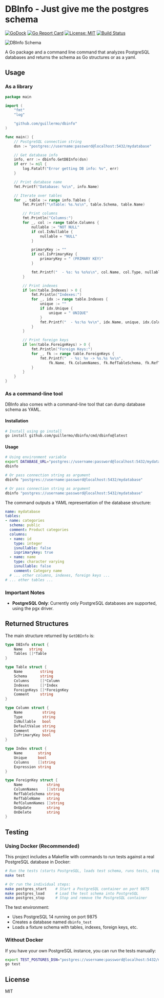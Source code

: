 # DBInfo - Just give me the postgres schema

[![GoDock](https://godoc.org/github.com/guillermo/dbinfo?status.svg)](https://pkg.go.dev/github.com/guillermo/dbinfo)
[![Go Report Card](https://goreportcard.com/badge/github.com/guillermo/dbinfo)](https://goreportcard.com/report/github.com/guillermo/dbinfo)
[![License: MIT](https://img.shields.io/badge/License-MIT-yellow.svg)](https://opensource.org/licenses/MIT)
[![Build Status](https://github.com/guillermo/dbinfo/actions/workflows/go.yml/badge.svg)](https://github.com/guillermo/dbinfo/actions/workflows/go.yml)

![DBInfo Schema](dbinfo.png)



A Go package and a command line command that analyzes PostgreSQL databases and returns the schema as Go structures or as a yaml.

## Usage

### As a library

```go
package main

import (
	"fmt"
	"log"

	"github.com/guillermo/dbinfo"
)

func main() {
	// PostgreSQL connection string
	dsn := "postgres://username:password@localhost:5432/mydatabase"

	// Get database info
	info, err := dbinfo.GetDBInfo(dsn)
	if err != nil {
		log.Fatalf("Error getting DB info: %v", err)
	}

	// Print database name
	fmt.Printf("Database: %s\n", info.Name)

	// Iterate over tables
	for _, table := range info.Tables {
		fmt.Printf("\nTable: %s.%s\n", table.Schema, table.Name)

		// Print columns
		fmt.Println("Columns:")
		for _, col := range table.Columns {
			nullable := "NOT NULL"
			if col.IsNullable {
				nullable = "NULL"
			}

			primaryKey := ""
			if col.IsPrimaryKey {
				primaryKey = " (PRIMARY KEY)"
			}

			fmt.Printf("  - %s: %s %s%s\n", col.Name, col.Type, nullable, primaryKey)
		}

		// Print indexes
		if len(table.Indexes) > 0 {
			fmt.Println("Indexes:")
			for _, idx := range table.Indexes {
				unique := ""
				if idx.Unique {
					unique = " UNIQUE"
				}
				fmt.Printf("  - %s:%s %v\n", idx.Name, unique, idx.Columns)
			}
		}

		// Print foreign keys
		if len(table.ForeignKeys) > 0 {
			fmt.Println("Foreign Keys:")
			for _, fk := range table.ForeignKeys {
				fmt.Printf("  - %s: %v -> %s.%s %v\n",
					fk.Name, fk.ColumnNames, fk.RefTableSchema, fk.RefTableName, fk.RefColumnNames)
			}
		}
	}
}
```

### As a command-line tool

DBInfo also comes with a command-line tool that can dump database schema as YAML.

#### Installation

```bash
# Install using go install
go install github.com/guillermo/dbinfo/cmd/dbinfo@latest
```
#### Usage

```bash
# Using environment variable
export DATABASE_URL="postgres://username:password@localhost:5432/mydatabase"
dbinfo

# Or pass connection string as argument
dbinfo "postgres://username:password@localhost:5432/mydatabase"

# Or pass connection string as argument
dbinfo "postgres://username:password@localhost:5432/mydatabase"
```

The command outputs a YAML representation of the database structure:

```yaml
name: mydatabase
tables:
- name: categories
  schema: public
  comment: Product categories
  columns:
  - name: id
    type: integer
    isnullable: false
    isprimarykey: true
  - name: name
    type: character varying
    isnullable: false
    comment: Category name
  # ... other columns, indexes, foreign keys ...
# ... other tables ...
```

### Important Notes

- **PostgreSQL Only**: Currently only PostgreSQL databases are supported, using the pgx driver.

## Returned Structures

The main structure returned by `GetDBInfo` is:

```go
type DBInfo struct {
	Name   string
	Tables []*Table
}

type Table struct {
	Name        string
	Schema      string
	Columns     []*Column
	Indexes     []*Index
	ForeignKeys []*ForeignKey
	Comment     string
}

type Column struct {
	Name         string
	Type         string
	IsNullable   bool
	DefaultValue string
	Comment      string
	IsPrimaryKey bool
}

type Index struct {
	Name       string
	Unique     bool
	Columns    []string
	Expression string
}

type ForeignKey struct {
	Name           string
	ColumnNames    []string
	RefTableSchema string
	RefTableName   string
	RefColumnNames []string
	OnUpdate       string
	OnDelete       string
}
```

## Testing

### Using Docker (Recommended)

This project includes a Makefile with commands to run tests against a real PostgreSQL database in Docker:

```bash
# Run the tests (starts PostgreSQL, loads test schema, runs tests, stops PostgreSQL)
make test

# Or run the individual steps:
make postgres_start    # Start a PostgreSQL container on port 9875
make postgres_load     # Load the test schema into PostgreSQL
make postgres_stop     # Stop and remove the PostgreSQL container
```

The test environment:
- Uses PostgreSQL 14 running on port 9875
- Creates a database named `dbinfo_test`
- Loads a fixture schema with tables, indexes, foreign keys, etc.

### Without Docker

If you have your own PostgreSQL instance, you can run the tests manually:

```bash
export TEST_POSTGRES_DSN="postgres://username:password@localhost:5432/mydatabase"
go test
```

## License

MIT